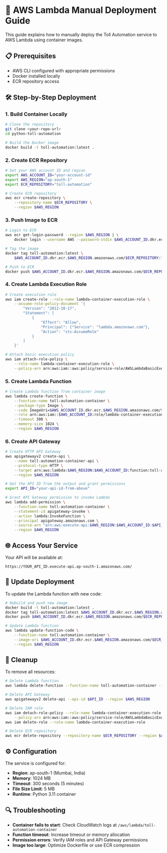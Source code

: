 # 🚀 AWS Lambda Manual Deployment Guide

This guide explains how to manually deploy the Toll Automation service to AWS Lambda using container images.

## 📋 Prerequisites

- AWS CLI configured with appropriate permissions
- Docker installed locally
- ECR repository access

## 🛠️ Step-by-Step Deployment

### 1. Build Container Locally

```bash
# Clone the repository
git clone <your-repo-url>
cd python-toll-automation

# Build the Docker image
docker build -t toll-automation:latest .
```

### 2. Create ECR Repository

```bash
# Set your AWS account ID and region
export AWS_ACCOUNT_ID="your-account-id"
export AWS_REGION="ap-south-1"
export ECR_REPOSITORY="toll-automation"

# Create ECR repository
aws ecr create-repository \
    --repository-name $ECR_REPOSITORY \
    --region $AWS_REGION
```

### 3. Push Image to ECR

```bash
# Login to ECR
aws ecr get-login-password --region $AWS_REGION | \
    docker login --username AWS --password-stdin $AWS_ACCOUNT_ID.dkr.ecr.$AWS_REGION.amazonaws.com

# Tag the image
docker tag toll-automation:latest \
    $AWS_ACCOUNT_ID.dkr.ecr.$AWS_REGION.amazonaws.com/$ECR_REPOSITORY:latest

# Push to ECR
docker push $AWS_ACCOUNT_ID.dkr.ecr.$AWS_REGION.amazonaws.com/$ECR_REPOSITORY:latest
```

### 4. Create Lambda Execution Role

```bash
# Create execution role
aws iam create-role --role-name lambda-container-execution-role \
    --assume-role-policy-document '{
        "Version": "2012-10-17",
        "Statement": [
            {
                "Effect": "Allow",
                "Principal": {"Service": "lambda.amazonaws.com"},
                "Action": "sts:AssumeRole"
            }
        ]
    }'

# Attach basic execution policy
aws iam attach-role-policy \
    --role-name lambda-container-execution-role \
    --policy-arn arn:aws:iam::aws:policy/service-role/AWSLambdaBasicExecutionRole
```

### 5. Create Lambda Function

```bash
# Create Lambda function from container image
aws lambda create-function \
    --function-name toll-automation-container \
    --package-type Image \
    --code ImageUri=$AWS_ACCOUNT_ID.dkr.ecr.$AWS_REGION.amazonaws.com/$ECR_REPOSITORY:latest \
    --role arn:aws:iam::$AWS_ACCOUNT_ID:role/lambda-container-execution-role \
    --timeout 300 \
    --memory-size 1024 \
    --region $AWS_REGION
```

### 6. Create API Gateway

```bash
# Create HTTP API Gateway
aws apigatewayv2 create-api \
    --name toll-automation-container-api \
    --protocol-type HTTP \
    --target arn:aws:lambda:$AWS_REGION:$AWS_ACCOUNT_ID:function:toll-automation-container \
    --region $AWS_REGION

# Get the API ID from the output and grant permissions
export API_ID="your-api-id-from-above"

# Grant API Gateway permission to invoke Lambda
aws lambda add-permission \
    --function-name toll-automation-container \
    --statement-id apigateway-invoke \
    --action lambda:InvokeFunction \
    --principal apigateway.amazonaws.com \
    --source-arn "arn:aws:execute-api:$AWS_REGION:$AWS_ACCOUNT_ID:$API_ID/*/*" \
    --region $AWS_REGION
```

## 🌐 Access Your Service

Your API will be available at:
```
https://YOUR_API_ID.execute-api.ap-south-1.amazonaws.com/
```

## 🔄 Update Deployment

To update the Lambda function with new code:

```bash
# Rebuild and push new image
docker build -t toll-automation:latest .
docker tag toll-automation:latest $AWS_ACCOUNT_ID.dkr.ecr.$AWS_REGION.amazonaws.com/$ECR_REPOSITORY:latest
docker push $AWS_ACCOUNT_ID.dkr.ecr.$AWS_REGION.amazonaws.com/$ECR_REPOSITORY:latest

# Update Lambda function
aws lambda update-function-code \
    --function-name toll-automation-container \
    --image-uri $AWS_ACCOUNT_ID.dkr.ecr.$AWS_REGION.amazonaws.com/$ECR_REPOSITORY:latest \
    --region $AWS_REGION
```

## 🧹 Cleanup

To remove all resources:

```bash
# Delete Lambda function
aws lambda delete-function --function-name toll-automation-container --region $AWS_REGION

# Delete API Gateway
aws apigatewayv2 delete-api --api-id $API_ID --region $AWS_REGION

# Delete IAM role
aws iam detach-role-policy --role-name lambda-container-execution-role \
    --policy-arn arn:aws:iam::aws:policy/service-role/AWSLambdaBasicExecutionRole
aws iam delete-role --role-name lambda-container-execution-role

# Delete ECR repository
aws ecr delete-repository --repository-name $ECR_REPOSITORY --region $AWS_REGION --force
```

## ⚙️ Configuration

The service is configured for:
- **Region**: ap-south-1 (Mumbai, India)
- **Memory**: 1024 MB
- **Timeout**: 300 seconds (5 minutes)
- **File Size Limit**: 5 MB
- **Runtime**: Python 3.11 container

## 🔍 Troubleshooting

- **Container fails to start**: Check CloudWatch logs at `/aws/lambda/toll-automation-container`
- **Function timeout**: Increase timeout or memory allocation
- **Permission errors**: Verify IAM roles and API Gateway permissions
- **Image too large**: Optimize Dockerfile or use ECR compression